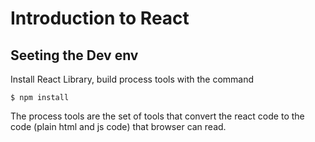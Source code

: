 # Introduction to React

## Seeting the Dev env

Install React Library, build process tools with the command

```shell
$ npm install
```

The process tools are the set of tools that convert the react code to the code (plain html and js code) that browser can read.
